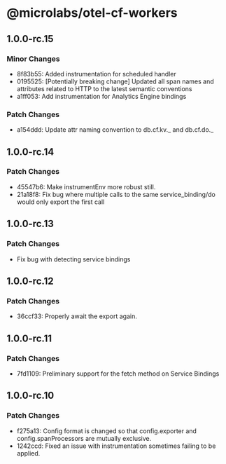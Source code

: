 # @microlabs/otel-cf-workers

## 1.0.0-rc.15

### Minor Changes

- 8f83b55: Added instrumentation for scheduled handler
- 0195525: [Potentially breaking change] Updated all span names and attributes related to HTTP to the latest semantic conventions
- a1ff053: Add instrumentation for Analytics Engine bindings

### Patch Changes

- a154ddd: Update attr naming convention to db.cf.kv._ and db.cf.do._

## 1.0.0-rc.14

### Patch Changes

- 45547b6: Make instrumentEnv more robust still.
- 21a18f8: Fix bug where multiple calls to the same service_binding/do would only export the first call

## 1.0.0-rc.13

### Patch Changes

- Fix bug with detecting service bindings

## 1.0.0-rc.12

### Patch Changes

- 36ccf33: Properly await the export again.

## 1.0.0-rc.11

### Patch Changes

- 7fd1109: Preliminary support for the fetch method on Service Bindings

## 1.0.0-rc.10

### Patch Changes

- f275a13: Config format is changed so that config.exporter and config.spanProcessors are mutually exclusive.
- 1242ccd: Fixed an issue with instrumentation sometimes failing to be applied.
